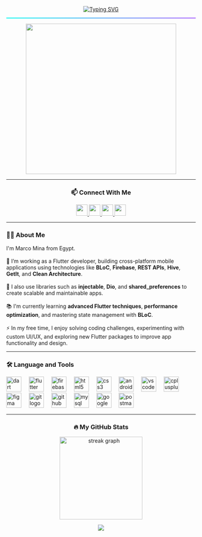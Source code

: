 <!-- 👋 الاسم المتحرك بالأنيميشن -->
<p align="center">
  <a href="https://github.com/MARCO-Develper">
    <img src="https://readme-typing-svg.demolab.com?font=Fira+Code&weight=500&size=24&pause=1000&color=00F7EF&center=true&vCenter=true&width=500&lines=Hi+%F0%9F%91%8B+I'm+Marco+Mina;Flutter+Developer+%F0%9F%9A%80;Cross+Platform+Apps+Builder;Welcome+to+my+GitHub+profile!" alt="Typing SVG" />
  </a>
</p>

<!-- خط سفلي بتدرج نيوني -->
<hr style="height: 2px; background-image: linear-gradient(to right, #00F7EF, #A259FF);" />

<!-- صورة GIF لمبرمج -->
<p align="center">
  <img src="https://raw.githubusercontent.com/abhisheknaiidu/abhisheknaiidu/master/code.gif" width="400" />
</p>

---

<h3 align="center">📫 Connect With Me</h3>

<p align="center">
  <a href="https://www.linkedin.com/in/marco-mina-515369262" target="_blank">
    <img src="https://img.shields.io/static/v1?message=LinkedIn&logo=linkedin&label=&color=0077B5&logoColor=white&style=for-the-badge" height="30" />
  </a>
  <a href="mailto:marcominamories@gmail.com" target="_blank">
    <img src="https://img.shields.io/static/v1?message=Gmail&logo=gmail&label=&color=D14836&logoColor=white&style=for-the-badge" height="30" />
  </a>
  <a href="https://www.facebook.com/Marco.Mena511?mibextid=ZbWKwL" target="_blank">
    <img src="https://img.shields.io/static/v1?message=Facebook&logo=facebook&label=&color=1877F2&logoColor=white&style=for-the-badge" height="30" />
  </a>
  <a href="https://wa.me/201234567890" target="_blank">
    <img src="https://img.shields.io/static/v1?message=Whatsapp&logo=whatsapp&label=&color=25D366&logoColor=white&style=for-the-badge" height="30" />
  </a>
</p>

---

<h3 align="left">👨‍💻 About Me</h3>

<p align="left">
I'm Marco Mina from Egypt.<br><br>
🔭 I’m working as a Flutter developer, building cross-platform mobile applications using technologies like <strong>BLoC</strong>, <strong>Firebase</strong>, <strong>REST APIs</strong>, <strong>Hive</strong>, <strong>GetIt</strong>, and <strong>Clean Architecture</strong>.<br><br>
🧰 I also use libraries such as <strong>injectable</strong>, <strong>Dio</strong>, and <strong>shared_preferences</strong> to create scalable and maintainable apps.<br><br>
📚 I'm currently learning <strong>advanced Flutter techniques</strong>, <strong>performance optimization</strong>, and mastering state management with <strong>BLoC</strong>.<br><br>
⚡ In my free time, I enjoy solving coding challenges, experimenting with custom UI/UX, and exploring new Flutter packages to improve app functionality and design.
</p>

---

<h3 align="left">🛠 Language and Tools</h3>

<div align="left">
  <img src="https://cdn.jsdelivr.net/gh/devicons/devicon/icons/dart/dart-original.svg" height="40" alt="dart logo" />
  <img width="12" />
  <img src="https://cdn.jsdelivr.net/gh/devicons/devicon/icons/flutter/flutter-original.svg" height="40" alt="flutter logo" />
  <img width="12" />
  <img src="https://cdn.jsdelivr.net/gh/devicons/devicon/icons/firebase/firebase-plain-wordmark.svg" height="40" alt="firebase logo" />
  <img width="12" />
  <img src="https://cdn.jsdelivr.net/gh/devicons/devicon/icons/html5/html5-original.svg" height="40" alt="html5 logo" />
  <img width="12" />
  <img src="https://cdn.jsdelivr.net/gh/devicons/devicon/icons/css3/css3-original.svg" height="40" alt="css3 logo" />
  <img width="12" />
  <img src="https://cdn.jsdelivr.net/gh/devicons/devicon/icons/androidstudio/androidstudio-original.svg" height="40" alt="androidstudio logo" />
  <img width="12" />
  <img src="https://cdn.jsdelivr.net/gh/devicons/devicon/icons/vscode/vscode-original.svg" height="40" alt="vscode logo" />
  <img width="12" />
  <img src="https://cdn.jsdelivr.net/gh/devicons/devicon/icons/cplusplus/cplusplus-original.svg" height="40" alt="cplusplus logo" />
  <img width="12" />
  <img src="https://cdn.jsdelivr.net/gh/devicons/devicon/icons/figma/figma-original.svg" height="40" alt="figma logo" />
  <img width="12" />
  <img src="https://cdn.jsdelivr.net/gh/devicons/devicon/icons/git/git-original.svg" height="40" alt="git logo" />
  <img width="12" />
  <img src="https://cdn.jsdelivr.net/gh/devicons/devicon/icons/github/github-original.svg" height="40" alt="github logo" />
  <img width="12" />
  <img src="https://cdn.jsdelivr.net/gh/devicons/devicon/icons/mysql/mysql-original.svg" height="40" alt="mysql logo" />
  <img width="12" />
  <img src="https://img.icons8.com/color/48/000000/google-maps-new.png" height="40" alt="google maps logo" />
  <img width="12" />
  <img src="https://img.icons8.com/external-tal-revivo-color-tal-revivo/48/000000/external-postman-is-the-only-complete-api-development-environment-logo-color-tal-revivo.png" height="40" alt="postman logo" />
</div>

---

<h3 align="center">🔥 My GitHub Stats</h3>

<p align="center">
  <img src="https://streak-stats.demolab.com?user=Marco-Develper&theme=vue-dark&hide_border=false&border_radius=5" height="220" alt="streak graph" />
</p>

<p align="center">
  <img src="https://visitor-badge.laobi.icu/badge?page_id=Marco-Develper.Marco-Develper&left_text=Flutter" />
</p>

